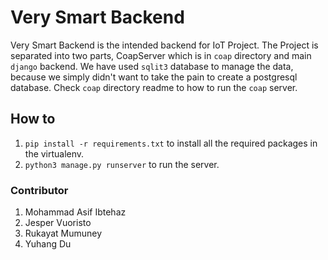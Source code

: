 # Very Smart Backend

Very Smart Backend is the intended backend for IoT Project. The Project is separated into two parts, CoapServer which is in `coap` directory and main `django` backend. We have used `sqlit3` database to manage the data, because we simply didn't want to take the pain to create a postgresql database. Check `coap` directory readme to how to run the `coap` server. 

## How to

1. `pip install -r requirements.txt` to install all the required packages in the virtualenv. 
2. `python3 manage.py runserver` to run the server.

### Contributor

1. Mohammad Asif Ibtehaz
2. Jesper Vuoristo
3. Rukayat Mumuney
4. Yuhang Du
